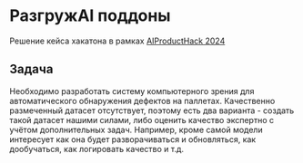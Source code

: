 # РазгружAI поддоны
Решение кейса хакатона в рамках [AIProductHack 2024](https://aiproducthack.com/)

## Задача
﻿Необходимо разработать систему компьютерного зрения для автоматического обнаружения дефектов на паллетах. Качественно размеченный датасет отсутствует, поэтому есть два варианта - создать такой датасет нашими силами, либо оценить качество экспертно с учётом дополнительных задач. Например, кроме самой модели интересует как она будет разворачиваться и обновляться, как дообучаться, как логировать качество и т.д.
